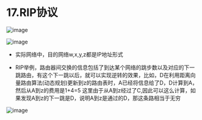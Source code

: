 # 17.RIP协议  

![image](https://user-images.githubusercontent.com/58176267/172081567-ac1d30bc-8654-4675-b2cd-97369d0c61a5.png)  

![image](https://user-images.githubusercontent.com/58176267/172081844-dec64c0c-4a13-4a88-8a2c-2a388da9d91a.png)  

* 实际网络中，目的网络w,x,y,z都是IP地址形式   

* RIP举例，路由器间交换的信息包括了到达某个网络的跳步数以及对应的下一跳路由，有这个下一跳以后，就可以实现逆转的效果，比如，D在利用距离向量路由算法(动态规划)更新到z的路由表时，A已经将信息给了D，D计算到A，然后从A到z的费用是1+4=5 这里由于从A到z经过了C,因此可以这么计算，如果发现A到z的下一跳是D，说明A到z是通过的D，那这条路相当于无穷  

![image](https://user-images.githubusercontent.com/58176267/172082642-ed1270b6-f5a6-4344-b632-ffd48e45271c.png)




